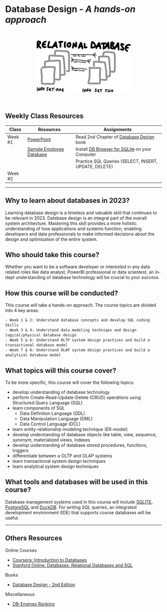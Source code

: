 # Database Design - *A hands-on approach*
<br>
<p align="center"><img src="dbdesign.png"/></p>
<br>

## Weekly Class Resources

| Class   | Resources                                                                         | Assignments                                        |  
|---------|-----------------------------------------------------------------------------------|----------------------------------------------------|
| Week #1 | [PowerPoint](https://moizmuhammad.github.io/db202311/week1.pptx)     | Read 2nd Chapter of [Database Design](https://opentextbc.ca/dbdesign01/chapter/chapter-2-fundamental-concepts/) book |
|         | [Sample Employee Database](https://moizmuhammad.github.io/db202311/employee.db) | Install [DB Browser for SQLite](https://download.sqlitebrowser.org/DB.Browser.for.SQLite-3.12.2-win64.zip) on your Computer |
|         |                                | Practice SQL Queries (SELECT, INSERT, UPDATE, DELETE)  |
| Week #2 |  |  |

--------

## Why to learn about databases in 2023?

Learning database design is a timeless and valuable skill that continues to be relevant in 2023. Database design is an integral part of the overall system architecture. Mastering this skill provides a more holistic understanding of how applications and systems function, enabling developers and data professionals to make informed decisions about the design and optimization of the entire system.


## Who should take this course?

Whether you want to be a software developer or interested in any data related roles like data analyst, PowerBI professional or data scientest, an in-dept understanding of database technology will be crucial to your success. 


## How this course will be conducted?

This course will take a hands-on approach. The course topics are divided into 4 key areas:

	- Week 1 & 2: Understand database concepts and develop SQL coding Skills
	- Week 3 & 4: Understand data modeling techniqes and design logical/physical database design
	- Week 5 & 6: Understand OLTP system design practices and build a transactional database model
	- Week 7 & 8: Understand OLAP system design practices and build a analytical database model


## What topics will this course cover?

To be more specific, this course will cover the following topics:

- develop understanding of database technology
- perform Create-Read-Update-Delete (CRUD) operations using Structured Query Language (SQL)
- learn components of SQL
	- Data Definition Language (DDL)
	- Data Manipulation Language (DML)
	- Data Control Language (DCL)
- learn entity-relationship modeling technique (ER-model)
- develop understanding of database objects like table, view, sequence, synonym, materialized views, indexes
- develop understanding of database stored procedures, functions, triggers
- differentiate between a OLTP and OLAP systems
- learn transactional system design techniques 
- learn analytical system design techniques

## What tools and databases will be used in this course?

Database management systems used in this course will include [SQLITE](https://www.sqlite.org/index.html), [PostgreSQL](https://www.postgresql.org/) and [DuckDB](https://duckdb.org/). For writing SQL queries, an integrated development environment (IDE) that supports course databases will be useful. 

-----

## Others Resources

Online Courses
- [Coursera: Introduction to Databases](https://www.coursera.org/learn/introduction-to-databases)
- [Stanford Online: Databases: Relational Databases and SQL](https://online.stanford.edu/courses/soe-ydatabases0005-databases-relational-databases-and-sql)

Books
- [Database Design - 2nd Edition](https://opentextbc.ca/dbdesign01/)
 	
Miscellaneous
- [DB-Engines Ranking](https://db-engines.com/en/ranking)
